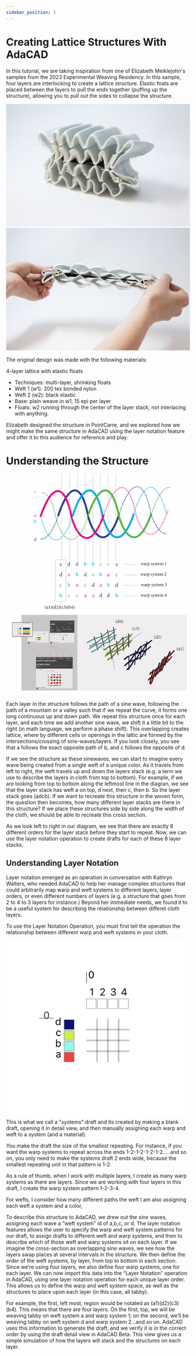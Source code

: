 ```yaml
---
sidebar_position: 3
---
```


# Creating Lattice Structures With AdaCAD
In this tutorial, we are taking inspiration from one of Elizabeth Meiklejohn's samples from the 2023 Experimental Weaving Residency. In this sample, four layers are interlocking to create a lattice structure. Elastic foats are placed between the layers to pull the ends together (puffing up the structure), allowing you to pull out the sides to collapse the structure. 

![file](./img/lattice_open.jpg)
![file](./img/lattice_closed.jpg)

The original design was made with the following materials: 

4-layer lattice with elastic floats
- Techniques: multi-layer, shrinking floats
- Weft 1 (w1): 200 tex bonded nylon
- Weft 2 (w2): black elastic
- Base: plain weave in w1, 15 epi per layer
- Floats: w2 running through the center of the layer stack, not interlacing with anything. 

 Elizabeth designed the structure in PointCarre, and we explored how we might make the same structure in AdaCAD using the layer notation feature and offer it to this audience for reference and play. 
 
 
 # Understanding the Structure

 ![file](./img/7bExplained.jpg)
 
 Each layer in the structure follows the path of a sine wave, following the path of a mountain or a valley such that if we repeat the curve, it forms one long continuous up and down path. We repeat this structure once for each layer, and each time we add another sine wave, we shift it a little bit to the right (in math language, we perform a phase shift). This overlapping creates lattice, where by different cells or openings in the lattic are formed by the intersections/crossing of sine-waves/layers. If you look closely, you see that a follows the exact opposite path of b, and c follows the opposite of d.


 If we see the structure as these sinewaves, we can start to imagine every wave being created from a single weft of a unique color. As it travels from left to right, the weft travels up and down the layers stack (e.g. a term we use to describe the layers in cloth from top to bottom). For example, if we are looking from top to bottom along the leftmost line in the diagran, we see that the layer stack has weft a on top, d next, then c, then b. So the layer stack goes (adcb). If we want to recreate this structure in the woven form, the question then becomes, how many different layer stacks are there in this structure? If we place these structures side by side along the width of the cloth, we should be able to recreate this cross section. 

As we look left to right in our diagram, we see that there are exactly 8 different orders for the layer stack before they start to repeat. Now, we can use the layer notation operation to create drafts for each of these 8 layer stacks. 

## Understanding Layer Notation
Layer notation emerged as an operation in conversation with Kathryn Walters, who needed AdaCAD to help her manage complex structures that could arbitrarily map warp and weft systems to different layers, layer orders, or even different numbers of layers (e.g. a structure that goes from 2 to 4 to 3 layers for instance.) Beyond her immediate needs, we found it to be a useful system for describing the relationship between differet cloth layers. 

To use the Layer Notation Operation, you must first tell the operation the relationship between different warp and weft systems in your cloth. 


![file](./img/systems_draft.png)
This is what we call a "systems" draft and its created by making a blank draft, opening it in detail view, and then manually assigning each warp and weft to a system (and a material).

You make the draft the size of the smallest repeating. For instance, if you want the warp systems to repeat across the ends 1-2-1-2-1-2-1-2.... and so on, you only need to make the systems draft 2 ends wide, because the smallest repeating unit in that pattern is 1-2. 

As a rule of thumb, when I work with multiple layers, I create as many warp systems as there are layers. Since we are working with four layers in this draft, I create the warp system pattern 1-2-3-4. 

For wefts, I consider how many different paths the weft I am also assigning each weft a system and a color, 


To describe this structure to AdaCAD, we drew out the sine waves, assigning each wave a “weft system” id of a,b,c, or d. The layer notation features allows the user to specify the warp and weft system patterns for our draft, to assign drafts to different weft and warp systems, and then to describe which of those weft and warp systems sit on each layer. If we imagine the cross-section as overlapping sine waves, we see how the layers swap places at several intervals in the structure. We then define the order of the weft systems, by layer, from top to bottom in each section. Since we’re using four layers, we also define four warp systems, one for each layer. We can now import this data into the “Layer Notation” operation in AdaCAD, using one layer notation operation for each unique layer order. This allows us to define the warp and weft system space, as well as the structures to place upon each layer (in this case, all tabby). 

For example, the first, left most, region would be notated as (a1)(d2)(c3)(b4). This means that there are four layers. On the first, top, we will be weaving tabby on weft system a and warp system 1; on the second, we’ll be weaving tabby on weft system d and warp system 2…and so on. AdaCAD uses this information to generate the draft, and we verify it is in the correct order by using the draft detail view in AdaCAD Beta. This view gives us a simple simulation of how the layers will stack and the structures on each layer. 


